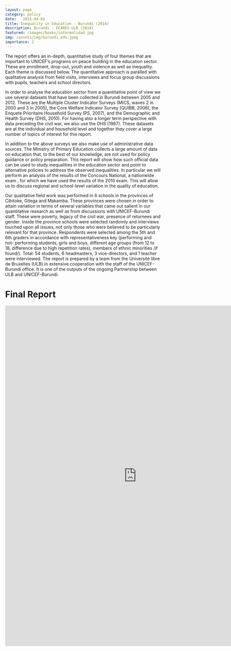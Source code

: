 ```yaml
---
layout: page
category: policy
date:   2015-04-02
title: Inequality in Education - Burundi (2014)
description: Burundi - ECARES-ULB (2014)
featured: /images/books/informalidad.jpg
img: /assets/img/burundi_edu.jpeg
importance: 2
---
```


The report offers an in-depth, quantitative study of four themes that are important to UNICEF’s programs on peace building in the education sector. These are enrollment, drop-out, youth and violence as well as inequality. Each theme is discussed below. The quantitative approach is paralled with qualitative analysis from field visits, interviews and focus group discussions with pupils, teachers and school directors.

In order to analyse the education sector from a quantitative point of view we use several datasets that have been collected in Burundi between 2005 and 2012. These are the Multiple Cluster Indicator Surveys (MICS, waves 2 in 2000 and 3 in 2005), the Core Welfare Indicator Survey (QUIBB, 2006), the Enquete Prioritaire Household Survey (PS, 2007), and the Demographic and Health Survey (DHS, 2010). For having also a longer term perspective with data preceding the civil war, we also use the DHS (1987). These datasets are at the individual and household level and together they cover a large number of topics of interest for this report.

In addition to the above surveys we also make use of administrative data sources. The Ministry of Primary Education collects a large amount of data on education that, to the best of our knowledge, are not used for policy guidance or policy preparation. This report will show how such official data can be used to study inequalities in the education sector and point to alternative policies to address the observed inequalities. In particular we will perform an analysis of the results of the Concours National, a nationwide exam , for which we have used the results of the 2010 exam. This will allow us to discuss regional and school-level variation in the quality of education.

Our qualitative field work was performed in 8 schools in the provinces of Cibitoke, Gitega and Makamba. These provinces were chosen in order to attain variation in terms of several variables that came out salient in our quantitative research as well as from discussions with UNICEF-Burundi staff. These were poverty, legacy of the civil war, presence of returnees and gender. Inside the province schools were selected randomly and interviews touched upon all issues, not only those who were believed to be particularly relevant for that province. Respondents were selected among the 5th and 6th graders in accordance with representativeness key (performing and not- performing students, girls and boys, different age groups (from 12 to 18, difference due to high repetition rates), members of ethnic minorities /if found/). Total: 54 students, 6 headmasters, 3 vice-directors, and 1 teacher were interviewed.
The report is prepared by a team from the Université libre de Bruxelles (ULB) in extensive cooperation with the staff of the UNICEF-Burundi office. It is one of the outputs of the ongoing Partnership between ULB and UNICEF-Burundi.


# Final Report

<iframe id="fred" style="border:0px solid #666CCD" title="PDF in an i-Frame" src="http://africainequalities.org/wp-content/uploads/2016/07/clean_report_educ_final3-1.pdf" frameborder="0" scrolling="auto" height="1100" width="850" ></iframe>
